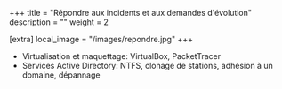 +++
title = "Répondre aux incidents et aux demandes d'évolution"
description = ""
weight = 2

[extra]
local_image = "/images/repondre.jpg"
+++
- Virtualisation et maquettage: VirtualBox, PacketTracer
- Services Active Directory: NTFS, clonage de stations, adhésion à un domaine, dépannage
